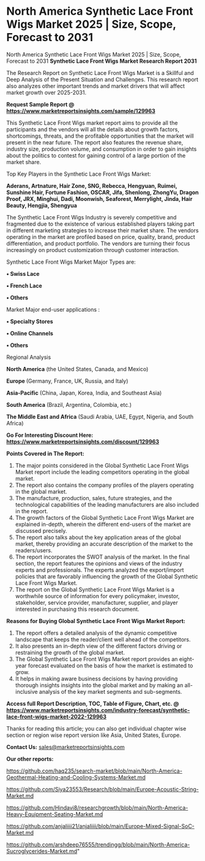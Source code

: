 # North America Synthetic Lace Front Wigs Market 2025 | Size, Scope, Forecast to 2031
North America Synthetic Lace Front Wigs Market 2025 | Size, Scope, Forecast to 2031
<strong>Synthetic Lace Front Wigs Market Research Report 2031</strong>

The Research Report on Synthetic Lace Front Wigs Market is a Skillful and Deep Analysis of the Present Situation and Challenges. This research report also analyzes other important trends and market drivers that will affect market growth over 2025-2031.

<strong>Request Sample Report @ <a href=https://www.marketreportsinsights.com/sample/129963>https://www.marketreportsinsights.com/sample/129963</a></strong>

This Synthetic Lace Front Wigs market report aims to provide all the participants and the vendors will all the details about growth factors, shortcomings, threats, and the profitable opportunities that the market will present in the near future. The report also features the revenue share, industry size, production volume, and consumption in order to gain insights about the politics to contest for gaining control of a large portion of the market share.

Top Key Players in the Synthetic Lace Front Wigs Market:

<strong>Aderans, Artnature, Hair Zone, SNG, Rebecca, Hengyuan, Ruimei, Sunshine Hair, Fortune Fashion, OSCAR, Jifa, Shenlong, ZhongYu, Dragon Proof, JRX, Minghui, Dadi, Moonwish, Seaforest, Merrylight, Jinda, Hair Beauty, Hengjia, Shengyua</strong>

The Synthetic Lace Front Wigs Industry is severely competitive and fragmented due to the existence of various established players taking part in different marketing strategies to increase their market share. The vendors operating in the market are profiled based on price, quality, brand, product differentiation, and product portfolio. The vendors are turning their focus increasingly on product customization through customer interaction.

Synthetic Lace Front Wigs Market Major Types are:

<strong>• Swiss Lace

• French Lace

• Others</strong>

Market Major end-user applications :

<strong>• Specialty Stores

• Online Channels

• Others</strong>

Regional Analysis

</u><strong><b>North America</b></strong> (the United States, Canada, and Mexico)

<strong><b>Europe </b></strong>(Germany, France, UK, Russia, and Italy)

<strong><b>Asia-Pacific</b></strong> (China, Japan, Korea, India, and Southeast Asia)

<strong><b>South America</b></strong> (Brazil, Argentina, Colombia, etc.)

<strong><b>The Middle East and Africa</b></strong> (Saudi Arabia, UAE, Egypt, Nigeria, and South Africa)

<strong>Go For Interesting Discount Here: <a href=https://www.marketreportsinsights.com/discount/129963>https://www.marketreportsinsights.com/discount/129963</a></strong>

<strong>Points Covered in The Report:</strong>
<ol>
  <li>The major points considered in the Global Synthetic Lace Front Wigs Market report include the leading competitors operating in the global market.</li>
  <li>The report also contains the company profiles of the players operating in the global market.</li>
  <li>The manufacture, production, sales, future strategies, and the technological capabilities of the leading manufacturers are also included in the report.</li>
  <li>The growth factors of the Global Synthetic Lace Front Wigs Market are explained in-depth, wherein the different end-users of the market are discussed precisely.</li>
  <li>The report also talks about the key application areas of the global market, thereby providing an accurate description of the market to the readers/users.</li>
  <li>The report incorporates the SWOT analysis of the market. In the final section, the report features the opinions and views of the industry experts and professionals. The experts analyzed the export/import policies that are favorably influencing the growth of the Global Synthetic Lace Front Wigs Market.</li>
  <li>The report on the Global Synthetic Lace Front Wigs Market is a worthwhile source of information for every policymaker, investor, stakeholder, service provider, manufacturer, supplier, and player interested in purchasing this research document.</li>
</ol>
<strong>Reasons for Buying Global Synthetic Lace Front Wigs Market Report:</strong>

<ol>
  <li>The report offers a detailed analysis of the dynamic competitive landscape that keeps the reader/client well ahead of the competitors.</li>
  <li>It also presents an in-depth view of the different factors driving or restraining the growth of the global market.</li>
  <li>The Global Synthetic Lace Front Wigs Market report provides an eight-year forecast evaluated on the basis of how the market is estimated to grow.</li>
  <li>It helps in making aware business decisions by having providing thorough insights insights into the global market and by making an all-inclusive analysis of the key market segments and sub-segments.</li>
</ol>
<strong>Access full Report Description, TOC, Table of Figure, Chart, etc. @ <a href=https://www.marketreportsinsights.com/industry-forecast/synthetic-lace-front-wigs-market-2022-129963>https://www.marketreportsinsights.com/industry-forecast/synthetic-lace-front-wigs-market-2022-129963</a></strong>


Thanks for reading this article; you can also get individual chapter wise section or region wise report version like Asia, United States, Europe.

<strong>Contact Us:</strong>
sales@marketreportsinsights.com

<strong>Our other reports:</strong>

<a href=https://github.com/haq235/search-market/blob/main/North-America-Geothermal-Heating-and-Cooling-Systems-Market.md>https://github.com/haq235/search-market/blob/main/North-America-Geothermal-Heating-and-Cooling-Systems-Market.md</a>

<a href=https://github.com/Siya23553/Research/blob/main/Europe-Acoustic-String-Market.md>https://github.com/Siya23553/Research/blob/main/Europe-Acoustic-String-Market.md</a>

<a href=https://github.com/Hindavi8/researchgrowth/blob/main/North-America-Heavy-Equipment-Seating-Market.md>https://github.com/Hindavi8/researchgrowth/blob/main/North-America-Heavy-Equipment-Seating-Market.md</a>

<a href=https://github.com/anjaliiii21/anjaliiii/blob/main/Europe-Mixed-Signal-SoC-Market.md>https://github.com/anjaliiii21/anjaliiii/blob/main/Europe-Mixed-Signal-SoC-Market.md</a>

<a href=https://github.com/arshdeep76555/trendingg/blob/main/North-America-Sucroglycerides-Market.md>https://github.com/arshdeep76555/trendingg/blob/main/North-America-Sucroglycerides-Market.md</a>"
